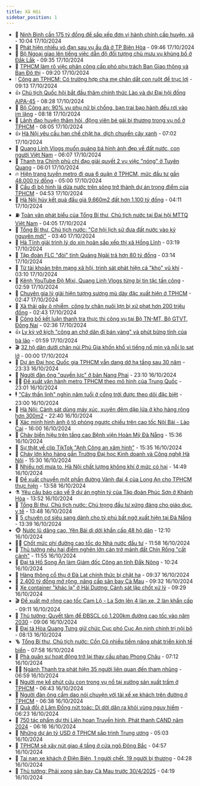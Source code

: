 ```yaml
---
title: Xã Hội
sidebar_position: 1
---
```


<!-- dantri-xa-hoi:START -->
- 🫣 [Ninh Bình cần 175 tỷ đồng để sắp xếp đơn vị hành chính cấp huyện, xã](https://dantri.com.vn/xa-hoi/ninh-binh-can-175-ty-dong-de-sap-xep-don-vi-hanh-chinh-cap-huyen-xa-20241017164609930.htm) - 10:04 17/10/2024
- 💼 [Phát hiện nhiều vỏ đạn sau vụ ẩu đả ở TP Biên Hòa](https://dantri.com.vn/xa-hoi/phat-hien-nhieu-vo-dan-sau-vu-au-da-o-tp-bien-hoa-20241017160457937.htm) - 09:46 17/10/2024
- 🎊 [Bộ Ngoại giao lên tiếng việc dẫn độ đối tượng chủ mưu vụ khủng bố ở Đắk Lắk](https://dantri.com.vn/xa-hoi/bo-ngoai-giao-len-tieng-viec-dan-do-doi-tuong-chu-muu-vu-khung-bo-o-dak-lak-20241017162429471.htm) - 09:35 17/10/2024
- 🙉 [TPHCM làm rõ việc phân công cấp phó phụ trách Ban Giao thông và Ban Đô thị](https://dantri.com.vn/xa-hoi/tphcm-lam-ro-viec-phan-cong-cap-pho-phu-trach-ban-giao-thong-va-ban-do-thi-20241017155247257.htm) - 09:20 17/10/2024
- 🕯 [Công an TPHCM: Có trường hợp cha mẹ chăn dắt con ruột để trục lợi](https://dantri.com.vn/xa-hoi/cong-an-tphcm-co-truong-hop-cha-me-chan-dat-con-ruot-de-truc-loi-20241017160400441.htm) - 09:13 17/10/2024
- 👍 [Chủ tịch Quốc hội bắt đầu thăm chính thức Lào và dự Đại hội đồng AIPA-45](https://dantri.com.vn/xa-hoi/chu-tich-quoc-hoi-bat-dau-tham-chinh-thuc-lao-va-du-dai-hoi-dong-aipa-45-20241017152807240.htm) - 08:28 17/10/2024
- 🤖 [Bộ Công an: 90% vụ phụ nữ bị chồng, bạn trai bạo hành đều rơi vào im lặng](https://dantri.com.vn/phap-luat/bo-cong-an-90-vu-phu-nu-bi-chong-ban-trai-bao-hanh-deu-roi-vao-im-lang-20241017150959322.htm) - 08:18 17/10/2024
- 🙉 [Lãnh đạo huyện thăm hỏi, động viên bé gái bị thương trong vụ nổ ở TPHCM](https://dantri.com.vn/xa-hoi/lanh-dao-huyen-tham-hoi-dong-vien-be-gai-bi-thuong-trong-vu-no-o-tphcm-20241017145121414.htm) - 08:05 17/10/2024
- 👍 [Hà Nội yêu cầu hạn chế chặt hạ, dịch chuyển cây xanh](https://dantri.com.vn/xa-hoi/ha-noi-yeu-cau-han-che-chat-ha-dich-chuyen-cay-xanh-20241017135819993.htm) - 07:02 17/10/2024
- 🗽 [Quang Linh Vlogs muốn quảng bá hình ảnh đẹp về đất nước, con người Việt Nam](https://dantri.com.vn/xa-hoi/quang-linh-vlogs-muon-quang-ba-hinh-anh-dep-ve-dat-nuoc-con-nguoi-viet-nam-20241017124648589.htm) - 06:07 17/10/2024
- 🗽 [Thanh tra Chính phủ chỉ đạo giải quyết 2 vụ việc &quot;nóng&quot; ở Tuyên Quang](https://dantri.com.vn/xa-hoi/thanh-tra-chinh-phu-chi-dao-giai-quyet-2-vu-viec-nong-o-tuyen-quang-20241017121402340.htm) - 06:01 17/10/2024
- 🔥 [Hiện trạng tuyến metro đi qua 6 quận ở TPHCM, mức đầu tư gần 48.000 tỷ đồng](https://dantri.com.vn/xa-hoi/hien-trang-tuyen-metro-di-qua-6-quan-o-tphcm-muc-dau-tu-gan-48000-ty-dong-20241015184320512.htm) - 05:00 17/10/2024
- 🦒 [Cầu đi bộ hình lá dừa nước trên sông trở thành dự án trọng điểm của TPHCM](https://dantri.com.vn/xa-hoi/cau-di-bo-hinh-la-dua-nuoc-tren-song-tro-thanh-du-an-trong-diem-cua-tphcm-20241017113806336.htm) - 04:53 17/10/2024
- 🧐 [Hà Nội hủy kết quả đấu giá 9.660m2 đất hơn 1.100 tỷ đồng](https://dantri.com.vn/xa-hoi/ha-noi-huy-ket-qua-dau-gia-9660m2-dat-hon-1100-ty-dong-20241017105213603.htm) - 04:11 17/10/2024
- ⛽️ [Toàn văn phát biểu của Tổng Bí thư, Chủ tịch nước tại Đại hội MTTQ Việt Nam](https://dantri.com.vn/xa-hoi/toan-van-phat-bieu-cua-tong-bi-thu-chu-tich-nuoc-tai-dai-hoi-mttq-viet-nam-20241017091941303.htm) - 04:05 17/10/2024
- 🚀 [Tổng Bí thư, Chủ tịch nước: &quot;Cơ hội lịch sử đưa đất nước vào kỷ nguyên mới&quot;](https://dantri.com.vn/xa-hoi/tong-bi-thu-chu-tich-nuoc-co-hoi-lich-su-dua-dat-nuoc-vao-ky-nguyen-moi-20241017090520189.htm) - 03:40 17/10/2024
- 🦒 [Hà Tĩnh giải trình lý do xin hoãn sắp xếp thị xã Hồng Lĩnh](https://dantri.com.vn/xa-hoi/ha-tinh-giai-trinh-ly-do-xin-hoan-sap-xep-thi-xa-hong-linh-20241017092743558.htm) - 03:19 17/10/2024
- 🦅 [Tập đoàn FLC &quot;đòi&quot; tỉnh Quảng Ngãi trả hơn 80 tỷ đồng](https://dantri.com.vn/xa-hoi/tap-doan-flc-doi-tinh-quang-ngai-tra-hon-80-ty-dong-20241017094445895.htm) - 03:14 17/10/2024
- 🚀 [Từ tài khoản trên mạng xã hội, trinh sát phát hiện cả &quot;kho&quot; vũ khí](https://dantri.com.vn/xa-hoi/tu-tai-khoan-tren-mang-xa-hoi-trinh-sat-phat-hien-ca-kho-vu-khi-20241017094457673.htm) - 03:10 17/10/2024
- 🦅 [Kênh YouTube Độ Mixi, Quang Linh Vlogs từng bị tin tặc tấn công](https://dantri.com.vn/xa-hoi/kenh-youtube-do-mixi-quang-linh-vlogs-tung-bi-tin-tac-tan-cong-20241017094540935.htm) - 02:59 17/10/2024
- 🤠 [Chuyên gia lý giải hiện tượng sương mù dày đặc xuất hiện ở TPHCM](https://dantri.com.vn/xa-hoi/chuyen-gia-ly-giai-hien-tuong-suong-mu-day-dac-xuat-hien-o-tphcm-20241017085939512.htm) - 02:47 17/10/2024
- 💄 [Xả thải gây ô nhiễm, công ty chăn nuôi lợn bị xử phạt hơn 200 triệu đồng](https://dantri.com.vn/xa-hoi/xa-thai-gay-o-nhiem-cong-ty-chan-nuoi-lon-bi-xu-phat-hon-200-trieu-dong-20241017091425301.htm) - 02:43 17/10/2024
- 🥷 [Công bố kết luận thanh tra thực thi công vụ tại Bộ TN-MT, Bộ GTVT, Đồng Nai](https://dantri.com.vn/xa-hoi/cong-bo-ket-luan-thanh-tra-thuc-thi-cong-vu-tai-bo-tn-mt-bo-gtvt-dong-nai-20241017091422421.htm) - 02:36 17/10/2024
- 👍 [Ly kỳ vở kịch &quot;công an chở dân đi bán vàng&quot; và phút bừng tỉnh của bà lão](https://dantri.com.vn/phap-luat/ly-ky-vo-kich-cong-an-cho-dan-di-ban-vang-va-phut-bung-tinh-cua-ba-lao-20241016221832112.htm) - 01:59 17/10/2024
- 🎬 [32 hộ dân dưới chân núi Phú Gia khốn khổ vì tiếng nổ mìn và nỗi lo sạt lở](https://dantri.com.vn/xa-hoi/32-ho-dan-duoi-chan-nui-phu-gia-khon-kho-vi-tieng-no-min-va-noi-lo-sat-lo-20241016180531338.htm) - 00:00 17/10/2024
- 🦒 [Dự án Đại học Quốc gia TPHCM vẫn dang dở hạ tầng sau 30 năm](https://dantri.com.vn/ban-doc/du-an-dai-hoc-quoc-gia-tphcm-van-dang-do-ha-tang-sau-30-nam-20241015231926285.htm) - 23:33 16/10/2024
- 🌊 [Người đàn ông &quot;quyền lực&quot; ở bản Nang Phai](https://dantri.com.vn/xa-hoi/nguoi-dan-ong-quyen-luc-o-ban-nang-phai-20241016121149858.htm) - 23:10 16/10/2024
- 🧑‍💻 [Đề xuất vận hành metro TPHCM theo mô hình của Trung Quốc](https://dantri.com.vn/xa-hoi/de-xuat-van-hanh-metro-tphcm-theo-mo-hinh-cua-trung-quoc-20241016210026161.htm) - 23:01 16/10/2024
- 🕴 [&quot;Cây thần linh&quot; nghìn năm tuổi ở cổng trời được theo dõi đặc biệt](https://dantri.com.vn/xa-hoi/cay-than-linh-nghin-nam-tuoi-o-cong-troi-duoc-theo-doi-dac-biet-20241015205609101.htm) - 23:00 16/10/2024
- 🤔 [Hà Nội: Cảnh sát dùng máy xúc, xuyên đêm dập lửa ở kho hàng rộng hơn 300m2](https://dantri.com.vn/xa-hoi/ha-noi-canh-sat-dung-may-xuc-xuyen-dem-dap-lua-o-kho-hang-rong-hon-300m2-20241017024322720.htm) - 22:40 16/10/2024
- 💄 [Xác minh hình ảnh ô tô phóng ngược chiều trên cao tốc Nội Bài - Lào Cai](https://dantri.com.vn/xa-hoi/xac-minh-hinh-anh-o-to-phong-nguoc-chieu-tren-cao-toc-noi-bai-lao-cai-20241016225229394.htm) - 16:00 16/10/2024
- 🧠 [Cháy biển hiệu trên tầng cao Bệnh viện Hoàn Mỹ Đà Nẵng](https://dantri.com.vn/xa-hoi/chay-bien-hieu-tren-tang-cao-benh-vien-hoan-my-da-nang-20241016220636953.htm) - 15:36 16/10/2024
- 🦣 [Sự thật về clip TikTok &quot;Anh Công an xăm hình&quot;](https://dantri.com.vn/xa-hoi/su-that-ve-clip-tiktok-anh-cong-an-xam-hinh-20241016221913824.htm) - 15:35 16/10/2024
- 💫 [Cháy lớn kho hàng gần Trường Đại học Kinh doanh và Công nghệ Hà Nội](https://dantri.com.vn/xa-hoi/chay-lon-kho-hang-gan-truong-dai-hoc-kinh-doanh-va-cong-nghe-ha-noi-20241016221934454.htm) - 15:30 16/10/2024
- 🚀 [Nhiều nơi mưa to, Hà Nội chất lượng không khí ở mức có hại](https://dantri.com.vn/xa-hoi/nhieu-noi-mua-to-ha-noi-chat-luong-khong-khi-o-muc-co-hai-20241016212924170.htm) - 14:49 16/10/2024
- 🤔 [Đề xuất chuyển một phần đường Vành đai 4 của Long An cho TPHCM thực hiện](https://dantri.com.vn/xa-hoi/de-xuat-chuyen-mot-phan-duong-vanh-dai-4-cua-long-an-cho-tphcm-thuc-hien-20241016175121744.htm) - 13:58 16/10/2024
- ⚗️ [Yêu cầu báo cáo về 9 dự án nghìn tỷ của Tập đoàn Phúc Sơn ở Khánh Hòa](https://dantri.com.vn/xa-hoi/yeu-cau-bao-cao-ve-9-du-an-nghin-ty-cua-tap-doan-phuc-son-o-khanh-hoa-20241016183004875.htm) - 13:52 16/10/2024
- 🫶 [Tổng Bí thư, Chủ tịch nước: Chú trọng đầu tư xứng đáng cho giáo dục, y tế](https://dantri.com.vn/xa-hoi/tong-bi-thu-chu-tich-nuoc-chu-trong-dau-tu-xung-dang-cho-giao-duc-y-te-20241016195659762.htm) - 13:48 16/10/2024
- 🌮 [5 chuyên cơ siêu sang dành cho tỷ phú bất ngờ xuất hiện tại Đà Nẵng](https://dantri.com.vn/xa-hoi/5-chuyen-co-sieu-sang-danh-cho-ty-phu-bat-ngo-xuat-hien-tai-da-nang-20241016192240357.htm) - 13:39 16/10/2024
- 🐵 [Nước lũ dâng cao, Yên Bái di dời khẩn cấp 48 hộ dân](https://dantri.com.vn/xa-hoi/nuoc-lu-dang-cao-yen-bai-di-doi-khan-cap-48-ho-dan-20241016190226954.htm) - 12:10 16/10/2024
- 🧑‍🏫 [Chốt mức phí đường cao tốc do Nhà nước đầu tư](https://dantri.com.vn/xa-hoi/chot-muc-phi-duong-cao-toc-do-nha-nuoc-dau-tu-20241016173529195.htm) - 11:58 16/10/2024
- 💫 [Thủ tướng nêu hai điểm nghẽn lớn cản trở mảnh đất Chín Rồng &quot;cất cánh&quot;](https://dantri.com.vn/xa-hoi/thu-tuong-neu-hai-diem-nghen-lon-can-tro-manh-dat-chin-rong-cat-canh-20241016135908065.htm) - 11:55 16/10/2024
- 🦩 [Đại tá Hồ Song Ân làm Giám đốc Công an tỉnh Đắk Nông](https://dantri.com.vn/xa-hoi/dai-ta-ho-song-an-lam-giam-doc-cong-an-tinh-dak-nong-20241016171147501.htm) - 10:24 16/10/2024
- 🦄 [Hàng thông cổ thụ ở Đà Lạt chính thức bị chặt hạ](https://dantri.com.vn/xa-hoi/hang-thong-co-thu-o-da-lat-chinh-thuc-bi-chat-ha-20241016160207623.htm) - 09:37 16/10/2024
- 💂 [2.400 tỷ đồng mở rộng, nâng cấp sân bay Cà Mau](https://dantri.com.vn/xa-hoi/2400-ty-dong-mo-rong-nang-cap-san-bay-ca-mau-20241016162049694.htm) - 09:32 16/10/2024
- 💄 [Xe container &quot;khác lạ&quot; ở Hải Dương: Cảnh sát lập chốt xử lý](https://dantri.com.vn/xa-hoi/xe-container-khac-la-o-hai-duong-canh-sat-lap-chot-xu-ly-20241016160232956.htm) - 09:29 16/10/2024
- 🎬 [Đề xuất mở rộng cao tốc Cam Lộ - La Sơn lên 4 làn xe, 2 làn khẩn cấp](https://dantri.com.vn/xa-hoi/de-xuat-mo-rong-cao-toc-cam-lo-la-son-len-4-lan-xe-2-lan-khan-cap-20241016155440982.htm) - 09:11 16/10/2024
- 👀 [Thủ tướng: Quyết tâm để ĐBSCL có 1.200km đường cao tốc vào năm 2030](https://dantri.com.vn/xa-hoi/thu-tuong-quyet-tam-de-dbscl-co-1200km-duong-cao-toc-vao-nam-2030-20241016152351238.htm) - 09:06 16/10/2024
- 💃 [Đại tá Hòa Quang Tưng giữ chức Cục phó Cục An ninh chính trị nội bộ](https://dantri.com.vn/xa-hoi/dai-ta-hoa-quang-tung-giu-chuc-cuc-pho-cuc-an-ninh-chinh-tri-noi-bo-20241016144501516.htm) - 08:13 16/10/2024
- 🪜 [Tổng Bí thư, Chủ tịch nước: Cồn Cỏ nhiều tiềm năng phát triển kinh tế biển](https://dantri.com.vn/xa-hoi/tong-bi-thu-chu-tich-nuoc-con-co-nhieu-tiem-nang-phat-trien-kinh-te-bien-20241016114142388.htm) - 07:58 16/10/2024
- 📝 [Phà quân sự hoạt động trở lại thay cầu phao Phong Châu](https://dantri.com.vn/xa-hoi/pha-quan-su-hoat-dong-tro-lai-thay-cau-phao-phong-chau-20241016140728895.htm) - 07:12 16/10/2024
- 🧑‍💻 [Ngành Thanh tra phát hiện 35 người liên quan đến tham nhũng](https://dantri.com.vn/xa-hoi/nganh-thanh-tra-phat-hien-35-nguoi-lien-quan-den-tham-nhung-20241016134208208.htm) - 06:59 16/10/2024
- 👺 [Người mẹ kể phút cứu con trong vụ nổ tại xưởng sản xuất trầm ở TPHCM](https://dantri.com.vn/xa-hoi/nguoi-me-ke-phut-cuu-con-trong-vu-no-tai-xuong-san-xuat-tram-o-tphcm-20241015221947190.htm) - 06:43 16/10/2024
- 🌮 [Người đàn ông cầm dao nói chuyện với tài xế xe khách trên đường ở TPHCM](https://dantri.com.vn/xa-hoi/nguoi-dan-ong-cam-dao-noi-chuyen-voi-tai-xe-xe-khach-tren-duong-o-tphcm-20241016125508505.htm) - 06:38 16/10/2024
- 🤭 [Quả đồi ở Lâm Đồng nứt toác: Di dời dân ra khỏi vùng nguy hiểm](https://dantri.com.vn/xa-hoi/qua-doi-o-lam-dong-nut-toac-di-doi-dan-ra-khoi-vung-nguy-hiem-20241016130939071.htm) - 06:23 16/10/2024
- 💪 [750 tác phẩm dự thi Liên hoan Truyền hình, Phát thanh CAND năm 2024](https://dantri.com.vn/xa-hoi/750-tac-pham-du-thi-lien-hoan-truyen-hinh-phat-thanh-cand-nam-2024-20241016140557838.htm) - 06:16 16/10/2024
- 🧰 [Những dự án tỷ USD ở TPHCM sắp trình Trung ương](https://dantri.com.vn/xa-hoi/nhung-du-an-ty-usd-o-tphcm-sap-trinh-trung-uong-20241011180747715.htm) - 05:03 16/10/2024
- 🤡 [TPHCM sẽ xây nút giao 4 tầng ở cửa ngõ Đông Bắc](https://dantri.com.vn/xa-hoi/tphcm-se-xay-nut-giao-4-tang-o-cua-ngo-dong-bac-20241016112530320.htm) - 04:57 16/10/2024
- 🦆 [Tai nạn xe khách ở Điện Biên, 1 người chết, 19 người bị thương](https://dantri.com.vn/xa-hoi/tai-nan-xe-khach-o-dien-bien-1-nguoi-chet-19-nguoi-bi-thuong-20241016111210548.htm) - 04:28 16/10/2024
- 🦍 [Thủ tướng: Phải xong sân bay Cà Mau trước 30/4/2025](https://dantri.com.vn/xa-hoi/thu-tuong-phai-xong-san-bay-ca-mau-truoc-3042025-20241016094422683.htm) - 04:19 16/10/2024<!-- dantri-xa-hoi:END -->
